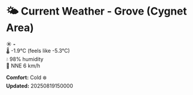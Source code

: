 # 🌤️ Current Weather - Grove (Cygnet Area)

☀️ **-**  
🌡️ -1.9°C (feels like -5.3°C)  
💧 98% humidity  
💨 NNE 6 km/h  

**Comfort:** Cold ❄️  
**Updated:** 20250819150000
